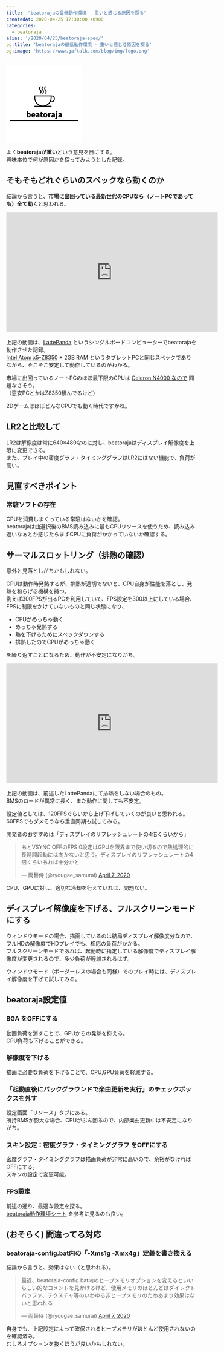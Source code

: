 ```yaml
---
title:  "beatorajaの最低動作環境 - 重いと感じる原因を探る"
createdAt: 2020-04-25 17:30:00 +0900
categories: 
  - beatoraja
alias: '/2020/04/25/beatoraja-spec/'
og:title: 'beatorajaの最低動作環境 - 重いと感じる原因を探る'
og:image: 'https://www.gaftalk.com/blog/img/logo.png'
---
```


![](/blog/img/logo.png)

よく**beatorajaが重い**という意見を目にする。  
興味本位で何が原因かを探ってみようとした記録。

## そもそもどれぐらいのスペックなら動くのか

結論から言うと、**市場に出回っている最新世代のCPUなら（ノートPCであっても）全て動く**と思われる。

<iframe width="560" height="315" src="https://www.youtube.com/embed/PS1Wplc7ZXQ" frameborder="0" allow="autoplay; encrypted-media" allowfullscreen></iframe>

上記の動画は、[LattePanda](http://akizukidenshi.com/catalog/g/gM-12549/) というシングルボードコンピューターでbeatorajaを動作させた記録。  
[Intel Atom x5-Z8350](https://ark.intel.com/content/www/jp/ja/ark/products/93361/intel-atom-x5-z8350-processor-2m-cache-up-to-1-92-ghz.html) + 2GB RAM というタブレットPCと同じスペックでありながら、そこそこ安定して動作しているのがわかる。

市場に出回っているノートPCのほぼ最下限のCPUは [Celeron N4000 なので](https://kakaku.com/specsearch/0020/) 問題なさそう。  
（恵安PCとかはZ8350積んでるけど）

2DゲームはほぼどんなCPUでも動く時代ですかね。


## LR2と比較して

LR2は解像度は常に640×480なのに対し、beatorajaはディスプレイ解像度を上限に変更できる。  
また、プレイ中の密度グラフ・タイミンググラフはLR2にはない機能で、負荷が高い。

## 見直すべきポイント

### 常駐ソフトの存在
CPUを消費しまくっている常駐はないかを確認。  
beatorajaは曲選択後のBMS読み込みに最もCPUリソースを使うため、読み込み遅いなぁとか感じたらまずCPUに負荷がかかっていないか確認する。

## サーマルスロットリング（排熱の確認）
意外と見落としがちかもしれない。

CPUは動作時発熱するが、排熱が適切でないと、CPU自身が性能を落とし、発熱を和らげる機構を持つ。  
例えば300FPSが出るPCを利用していて、FPS設定を300以上にしている場合、FPSに制限をかけていないものと同じ状態になり、

* CPUがめっちゃ動く
* めっちゃ発熱する
* 熱を下げるためにスペックダウンする
* 排熱したのでCPUがめっちゃ動く

を繰り返すことになるため、動作が不安定になりがち。

<iframe width="560" height="315" src="https://www.youtube.com/embed/T1DSZcfa_vc" frameborder="0" allow="autoplay; encrypted-media" allowfullscreen></iframe>

上記の動画は、前述したLattePandaにて排熱をしない場合のもの。  
BMSのロードが異常に長く、また動作に関しても不安定。

設定値としては、120FPSぐらいから上げ下げしていくのが良いと思われる。  
60FPSでもダメそうなら垂直同期も試してみる。

開発者のおすすめは「ディスプレイのリフレッシュレートの4倍くらいから」
<blockquote class="twitter-tweet"><p lang="ja" dir="ltr">あとVSYNC OFFのFPS 0設定はGPUを限界まで使い切るので熱処理的に長時間起動には向かないと思う。ディスプレイのリフレッシュレートの4倍くらいあれば十分かと</p>&mdash; 両替侍 (@ryougae_samurai) <a href="https://twitter.com/ryougae_samurai/status/1247587473930072067?ref_src=twsrc%5Etfw">April 7, 2020</a></blockquote>

CPU、GPUに対し、適切な冷却を行えていれば、問題ない。

## ディスプレイ解像度を下げる、フルスクリーンモードにする
ウィンドウモードの場合、描画しているのは結局ディスプレイ解像度分なので、フルHDの解像度でHDプレイでも、相応の負荷がかかる。  
フルスクリーンモードであれば、起動時に指定している解像度でディスプレイ解像度が変更されるので、多少負荷が軽減されるはず。

ウィンドウモード（ボーダーレスの場合も同様）でのプレイ時には、ディスプレイ解像度を下げて試してみる。


## beatoraja設定値

### BGA をOFFにする
動画負荷を消すことで、GPUからの発熱を抑える。  
CPU負荷も下げることができる。

### 解像度を下げる
描画に必要な負荷を下げることで、CPU,GPU負荷を軽減する。

### 「起動直後にバックグラウンドで楽曲更新を実行」のチェックボックスを外す
設定画面「リソース」タブにある。  
所持BMSが膨大な場合、CPUがぶん回るので、内部楽曲更新中は不安定になりがち。

### スキン設定：密度グラフ・タイミンググラフ をOFFにする
密度グラフ・タイミンググラフは描画負荷が非常に高いので、余裕がなければOFFにする。  
スキンの設定で変更可能。

### FPS設定
前述の通り、最適な設定を探る。  
[beatoraja動作環境シート](https://docs.google.com/spreadsheets/d/1YF_C12POQxhFR_eX36zWhEQqrRvhu-3uB73Yjq6F2Fg/edit#gid=0) を参考に見るのも良い。

## (おそらく) 間違ってる対応

### beatoraja-config.bat内の「-Xms1g -Xmx4g」定義を書き換える
結論から言うと、効果はない（と思われる）。

<blockquote class="twitter-tweet"><p lang="ja" dir="ltr">最近、beatoraja-config.bat内のヒープメモリオプションを変えるといいらしい的なコメントを見かけるけど、使用メモリのほとんどはダイレクトバッファ、テクスチャ等のいわゆる非ヒープメモリのためあまり効果はないと思われる</p>&mdash; 両替侍 (@ryougae_samurai) <a href="https://twitter.com/ryougae_samurai/status/1247579969607184384?ref_src=twsrc%5Etfw">April 7, 2020</a></blockquote>

自身でも、上記設定によって確保されるヒープメモリがほとんど使用されないのを確認済み。  
むしろオプションを抜くほうが良いかもしれない。